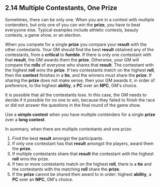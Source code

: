 ## 2.14 Multiple Contestants, One Prize

Sometimes, there can be only one. When you are in a contest with multiple contenders, but only one of you can win the **prize**, you have to beat everyyone else. Typical examples include athletic contests, beauty contests, a game show, or an election.

When you compete for a single **prize** you compare your **result** with the other contestants. Your GM should find the best **result** obtained any of the contestants, from a **critical** to **fumble**. If there is only one contestant with that **result**, the GM awards them the **prize**. Otherwise, your GM will compare the **rolls** of everyone who shares that **result**. The contestant with the highest **roll** wins the **prize**. If two contestants match on the highest **roll**, then the **contest** finishes in a **tie**, and the winners must share the **prize**. If sharing the **prize** does not make sense, then your GM awards it, in order of preference, to the highest **ability**, a **PC** over an **NPC**, GM's choice.

It is possible that all the contestants lose. In this case, the GM needs to decide if it possible for no one to win, because they failed to finish the race or did not answer the questions in the final round of the game show.

Use a **simple contest** when you have multiple contenders for a single **prize** over a **long contest**.

In summary, when there are multiple contestants and one prize:

1. Find the best **result** amongst the participants.
2. If only one contestant has that **result** amongst the players, award them the **prize**.
3. If multiple contestants share that **result** the contestant with the highest **roll** wins the prize.
4. If two or more contestants match on the highest **roll**, there is a **tie** and the contestants with the matching **roll** share the **prize**.
5. If the **prize** cannot be shared then award to in order: highest **ability**, a **PC** over an **NPC**, GM's choice.

